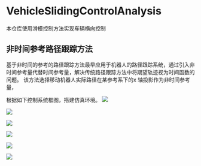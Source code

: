 # VehicleSlidingControlAnalysis
本仓库使用滑模控制方法实现车辆横向控制

## 非时间参考路径跟踪方法
基于非时间的参考的路径跟踪方法最早应用于机器人的路径跟踪系统，通过引入非时间参考量代替时间参考量，解决传统路径跟踪方法中将期望轨迹视为时间函数的问题。
该方法选择移动机器人实际路径在某参考系下的x 轴投影作为非时间参考量，



根据如下控制系统框图，搭建仿真环境。
![](https://raw.githubusercontent.com/zgh551/FigureBed/master/img/20191225194515.png)

![](https://raw.githubusercontent.com/zgh551/FigureBed/master/img/20191225201717.png)

![](https://raw.githubusercontent.com/zgh551/FigureBed/master/img/20191225201732.png)

![](https://raw.githubusercontent.com/zgh551/FigureBed/master/img/20191225201746.png)

![](https://raw.githubusercontent.com/zgh551/FigureBed/master/img/20191225201811.png)

![](https://raw.githubusercontent.com/zgh551/FigureBed/master/img/20191225201827.png)
